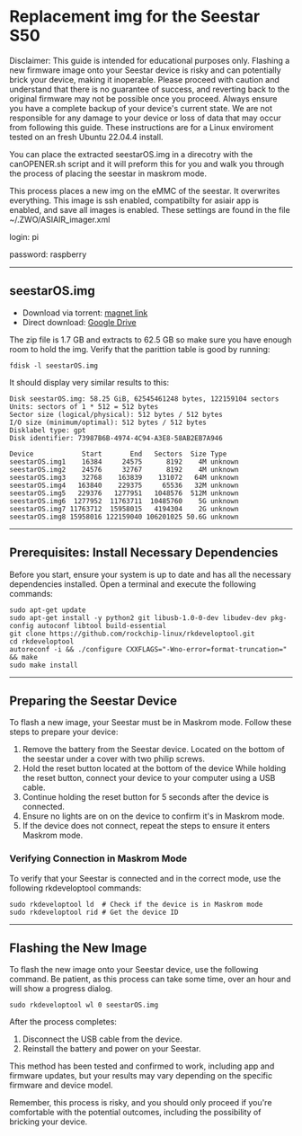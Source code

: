 # Replacement img for the Seestar S50

Disclaimer: This guide is intended for educational purposes only. Flashing a new firmware image onto your Seestar device is risky and can potentially brick your device, making it inoperable. Please proceed with caution and understand that there is no guarantee of success, and reverting back to the original firmware may not be possible once you proceed. Always ensure you have a complete backup of your device's current state. We are not responsible for any damage to your device or loss of data that may occur from following this guide. These instructions are for a Linux enviroment tested on an fresh Ubuntu 22.04.4 install.

You can place the extracted seestarOS.img in a direcotry with the canOPENER.sh script and it will preform this for you and walk you through the process of placing the seestar in maskrom mode.

This process places a new img on the eMMC of the seestar. It overwrites everything. This image is ssh enabled, compatibilty for asiair app is enabled, and save all images is enabled. These settings are found in the file ~/.ZWO/ASIAIR_imager.xml

login: pi 

password: raspberry

---

## seestarOS.img

- Download via torrent: [magnet link](magnet:?xt=urn:btih:d064361ce9aaaef2328ab704835badb343e1f557&dn=seestarOS.zip&tr=udp%3A%2F%2Ftracker.openbittorrent.com%3A80&tr=udp%3A%2F%2Ftracker.coppersurfer.tk%3A6969&tr=udp%3A%2F%2Ftracker.leechers-paradise.org%3A6969&tr=udp%3A%2F%2Fexplodie.org%3A6969&tr=udp%3A%2F%2Ftracker.opentrackr.org%3A1337&tr=udp%3A%2F%2Ftracker.internetwarriors.net%3A1337)
- Direct download: [Google Drive](https://drive.google.com/file/d/1oWCFLvSCC0e7uNRTzw12Eg6EKf1ajdbA/view?usp=drive_link)


The zip file is 1.7 GB and extracts to 62.5 GB so make sure you have enough room to hold the img. Verify that the parittion table is good by running:

```
fdisk -l seestarOS.img
```

It should display very similar results to this:

```
Disk seestarOS.img: 58.25 GiB, 62545461248 bytes, 122159104 sectors
Units: sectors of 1 * 512 = 512 bytes
Sector size (logical/physical): 512 bytes / 512 bytes
I/O size (minimum/optimal): 512 bytes / 512 bytes
Disklabel type: gpt
Disk identifier: 73987B6B-4974-4C94-A3E8-58AB2EB7A946

Device            Start       End   Sectors  Size Type
seestarOS.img1    16384     24575      8192    4M unknown
seestarOS.img2    24576     32767      8192    4M unknown
seestarOS.img3    32768    163839    131072   64M unknown
seestarOS.img4   163840    229375     65536   32M unknown
seestarOS.img5   229376   1277951   1048576  512M unknown
seestarOS.img6  1277952  11763711  10485760    5G unknown
seestarOS.img7 11763712  15958015   4194304    2G unknown
seestarOS.img8 15958016 122159040 106201025 50.6G unknown
```

---

## Prerequisites: Install Necessary Dependencies

Before you start, ensure your system is up to date and has all the necessary dependencies installed. Open a terminal and execute the following commands:

```
sudo apt-get update
sudo apt-get install -y python2 git libusb-1.0-0-dev libudev-dev pkg-config autoconf libtool build-essential
git clone https://github.com/rockchip-linux/rkdeveloptool.git
cd rkdeveloptool
autoreconf -i && ./configure CXXFLAGS="-Wno-error=format-truncation=" && make
sudo make install
```

---

## Preparing the Seestar Device

To flash a new image, your Seestar must be in Maskrom mode. Follow these steps to prepare your device:

1) Remove the battery from the Seestar device. Located on the bottom of the seestar under a cover with two philip screws.
2) Hold the reset button located at the bottom of the device While holding the reset button, connect your device to your computer using a USB cable.
3) Continue holding the reset button for 5 seconds after the device is connected.
4) Ensure no lights are on on the device to confirm it's in Maskrom mode.
5) If the device does not connect, repeat the steps to ensure it enters Maskrom mode.

### Verifying Connection in Maskrom Mode

To verify that your Seestar is connected and in the correct mode, use the following rkdeveloptool commands:

```
sudo rkdeveloptool ld  # Check if the device is in Maskrom mode
sudo rkdeveloptool rid # Get the device ID
```

---

## Flashing the New Image

To flash the new image onto your Seestar device, use the following command. Be patient, as this process can take some time, over an hour and will show a progress dialog.

```
sudo rkdeveloptool wl 0 seestarOS.img
```

After the process completes:

1) Disconnect the USB cable from the device.
2) Reinstall the battery and power on your Seestar.

This method has been tested and confirmed to work, including app and firmware updates, but your results may vary depending on the specific firmware and device model.

Remember, this process is risky, and you should only proceed if you're comfortable with the potential outcomes, including the possibility of bricking your device.

